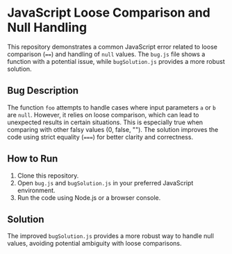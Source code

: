 # JavaScript Loose Comparison and Null Handling

This repository demonstrates a common JavaScript error related to loose comparison (`==`) and handling of `null` values.  The `bug.js` file shows a function with a potential issue, while `bugSolution.js` provides a more robust solution.

## Bug Description
The function `foo` attempts to handle cases where input parameters `a` or `b` are `null`. However, it relies on loose comparison, which can lead to unexpected results in certain situations. This is especially true when comparing with other falsy values (0, false, "").  The solution improves the code using strict equality (`===`) for better clarity and correctness.

## How to Run
1. Clone this repository.
2. Open `bug.js` and `bugSolution.js` in your preferred JavaScript environment.
3. Run the code using Node.js or a browser console.

## Solution
The improved `bugSolution.js` provides a more robust way to handle null values, avoiding potential ambiguity with loose comparisons.